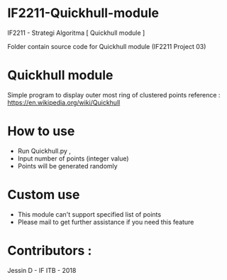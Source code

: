 # IF2211-Quickhull-module
IF2211 - Strategi Algoritma [ Quickhull module ]

Folder contain source code for Quickhull module (IF2211 Project 03)

# Quickhull module
Simple program to display outer most ring of clustered points
reference : https://en.wikipedia.org/wiki/Quickhull

# How to use
* Run Quickhull.py , 
* Input number of points (integer value) 
* Points will be generated randomly

# Custom use
* This module can't support specified list of points
* Please mail to get further assistance if you need this feature

# Contributors :
Jessin D - IF ITB - 2018
